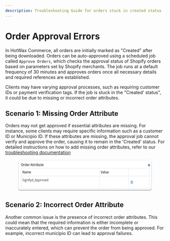 ```yaml
---
description: Troubleshooting Guide for orders stuck in created status
---
```


# Order Approval Errors

In HotWax Commerce, all orders are initially marked as "Created" after being downloaded. Orders can be auto-approved using a scheduled job called `Approve Orders`, which checks the approval status of Shopify orders based on parameters set by Shopify merchants. The job runs at a default frequency of 30 minutes and approves orders once all necessary details and required references are established.

Clients may have varying approval processes, such as requiring customer IDs or payment verification tags. If the job is stuck in the "Created' status", it could be due to missing or incorrect order attributes.

## Scenario 1: Missing Order Attribute

Orders may not get approved if essential attributes are missing. For instance, some clients may require specific information such as a customer ID or Municipio ID. If these attributes are missing, the approval job cannot verify and approve the order, causing it to remain in the 'Created' status. For detailed instructions on how to add missing order attributes, refer to our [troubleshooting documentation](order-attribute-missing.md)



<figure><img src="../../../.gitbook/assets/Add order Attribute 1.png" alt="" width="563"><figcaption></figcaption></figure>

## Scenario 2: Incorrect Order Attribute

Another common issue is the presence of incorrect order attributes. This could mean that the required information is either incomplete or inaccurately entered, which can prevent the order from being approved. For example, incorrect municipio ID can lead to approval failures.
